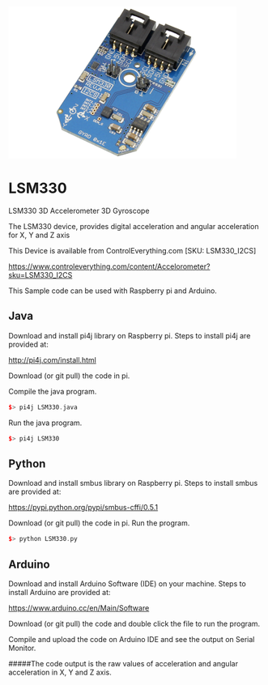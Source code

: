 [![LSM330](LSM330_I2CS.png)](https://www.controleverything.com/content/Accelorometer?sku=LSM330_I2CS)
# LSM330
LSM330 3D Accelerometer 3D Gyroscope

The LSM330 device, provides digital acceleration and angular acceleration for X, Y and Z axis

This Device is available from ControlEverything.com [SKU: LSM330_I2CS]

https://www.controleverything.com/content/Accelorometer?sku=LSM330_I2CS

This Sample code can be used with Raspberry pi and Arduino.

## Java
Download and install pi4j library on Raspberry pi. Steps to install pi4j are provided at:

http://pi4j.com/install.html

Download (or git pull) the code in pi.

Compile the java program.
```cpp
$> pi4j LSM330.java
```

Run the java program.
```cpp
$> pi4j LSM330
```

## Python
Download and install smbus library on Raspberry pi. Steps to install smbus are provided at:

https://pypi.python.org/pypi/smbus-cffi/0.5.1

Download (or git pull) the code in pi. Run the program.

```cpp
$> python LSM330.py
```

## Arduino
Download and install Arduino Software (IDE) on your machine. Steps to install Arduino are provided at:

https://www.arduino.cc/en/Main/Software

Download (or git pull) the code and double click the file to run the program.

Compile and upload the code on Arduino IDE and see the output on Serial Monitor.

#####The code output is the raw values of acceleration and angular acceleration in X, Y and Z axis.
